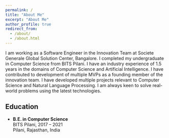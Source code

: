 ```yaml
---
permalink: /
title: "About Me"
excerpt: "About Me"
author_profile: true
redirect_from: 
  - /about/
  - /about.html
---
```


I am working as a Software Engineer in the Innovation Team at Societe Generale Global Solution Center, Bangalore. I completed my undergraduate in Computer Science from BITS Pilani. I have an industry experience of 1.5 years in the domains of Computer Science and Artificial Intelligence. I have contributed to development of multiple MVPs as a founding member of the innovation team. I have developed multiple projects relevant to Computer Science and Natural Language Processing. I am always keen to solve real-world problems using the latest technologies.

## Education

- **B.E. in Computer Science**  
  BITS Pilani, 2017 – 2021  
  Pilani, Rajasthan, India
